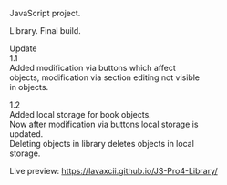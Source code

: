 JavaScript project. 

Library. Final build. 

Update<br />
1.1<br />
Added modification via buttons which affect<br />
objects, modification via section editing not visible<br />
in objects.<br />

1.2<br />
Added local storage for book objects.<br />
Now after modification via buttons local storage is<br />
updated.<br />
Deleting objects in library deletes objects in local<br />
storage.<br />

Live preview: https://lavaxcii.github.io/JS-Pro4-Library/
